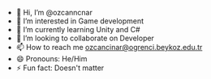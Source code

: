 - 👋 Hi, I’m @ozcanncnar
- 👀 I’m interested in Game development
- 🌱 I’m currently learning Unity and C#
- 💞️ I’m looking to collaborate on Developer
- 📫 How to reach me ozcancinar@ogrenci.beykoz.edu.tr
- 😄 Pronouns: He/Him
- ⚡ Fun fact: Doesn't matter

<!---
ozcanncnar/ozcanncnar is a ✨ special ✨ repository because its `README.md` (this file) appears on your GitHub profile.
You can click the Preview link to take a look at your changes.
--->
